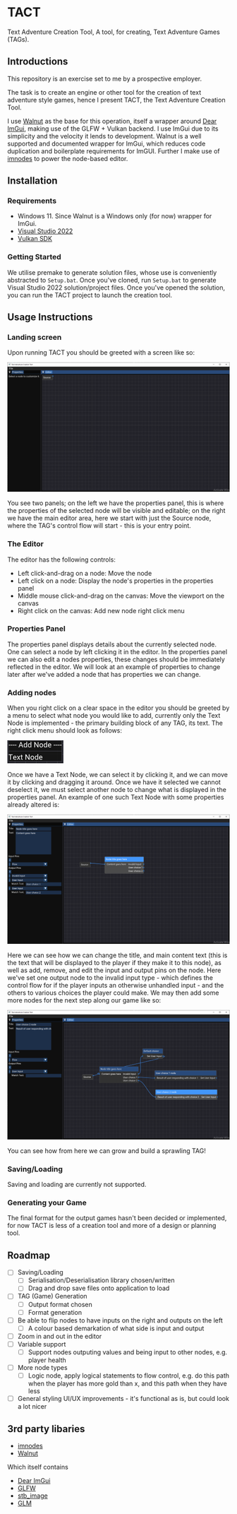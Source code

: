 # TACT
Text Adventure Creation Tool, A tool, for creating, Text Adventure Games (TAGs).

## Introductions
This repository is an exercise set to me by a prospective employer.

The task is to create an engine or other tool for the creation of text adventure style games, hence I present TACT, the Text Adventure Creation Tool.

I use [Walnut](https://github.com/StudioCherno/Walnut) as the base for this operation, itself a wrapper around [Dear ImGui](https://github.com/ocornut/imgui), making use of the GLFW + Vulkan backend. I use ImGui due to its simplicity and the velocity it lends to development. Walnut is a well supported and documented wrapper for ImGui, which reduces code duplication and boilerplate requirements for ImGUI. Further I make use of [imnodes](https://github.com/Nelarius/imnodes) to power the node-based editor.

## Installation

### Requirements
- Windows 11. Since Walnut is a Windows only (for now) wrapper for ImGui.
- [Visual Studio 2022](https://visualstudio.com)
- [Vulkan SDK](https://vulkan.lunarg.com/sdk/home#windows)

### Getting Started
We utilise premake to generate solution files, whose use is conveniently abstracted to `Setup.bat`. Once you've cloned, run `Setup.bat` to generate Visual Studio 2022 solution/project files. Once you've opened the solution, you can run the TACT project to launch the creation tool.

## Usage Instructions

### Landing screen

Upon running TACT you should be greeted with a screen like so:

![LandingPage](img/bootimg.png)

You see two panels; on the left we have the properties panel, this is where the properties of the selected node will be visible and editable; on the right we have the main editor area, here we start with just the Source node, where the TAG's control flow will start - this is your entry point.

### The Editor

The editor has the following controls:
- Left click-and-drag on a node: Move the node
- Left click on a node: Display the node's properties in the properties panel
- Middle mouse click-and-drag on the canvas: Move the viewport on the canvas
- Right click on the canvas: Add new node right click menu

### Properties Panel

The properties panel displays details about the currently selected node. One can select a node by left clicking it in the editor.
In the properties panel we can also edit a nodes properties, these changes should be immediately reflected in the editor. We will look at an example of properties to change later after we've added a node that has properties we can change.

### Adding nodes

When you right click on a clear space in the editor you should be greeted by a menu to select what node you would like to add, currently only the Text Node is implemented - the primary building block of any TAG, its text. The right click menu should look as follows:

![RightClickMenu](img/rightclick.png)

Once we have a Text Node, we can select it by clicking it, and we can move it by clicking and dragging it around. Once we have it selected we cannot deselect it, we must select another node to change what is displayed in the properties panel.
An example of one such Text Node with some properties already altered is:

![PropertiesExample](img/properties.png)

Here we can see how we can change the title, and main content text (this is the text that will be displayed to the player if they make it to this node), as well as add, remove, and edit the input and output pins on the node. Here we've set one output node to the invalid input type - which defines the control flow for if the player inputs an otherwise unhandled input - and the others to various choices the player could make. We may then add some more nodes for the next step along our game like so:

![MoreComplicatedExample](img/flowdemonstration.png)

You can see how from here we can grow and build a sprawling TAG!

### Saving/Loading

Saving and loading are currently not supported.

### Generating your Game

The final format for the output games hasn't been decided or implemented, for now TACT is less of a creation tool and more of a design or planning tool.

## Roadmap

- [ ] Saving/Loading
  - [ ] Serialisation/Deserialisation library chosen/written
  - [ ] Drag and drop save files onto application to load
- [ ] TAG (Game) Generation
  - [ ] Output format chosen
  - [ ] Format generation
- [ ] Be able to flip nodes to have inputs on the right and outputs on the left
  - [ ] A colour based demarkation of what side is input and output
- [ ] Zoom in and out in the editor
- [ ] Variable support
  - [ ] Support nodes outputing values and being input to other nodes, e.g. player health
- [ ] More node types
  - [ ] Logic node, apply logical statements to flow control, e.g. do this path when the player has more gold than x, and this path when they have less
- [ ] General styling UI/UX improvements - it's functional as is, but could look a lot nicer

## 3rd party libaries
- [imnodes](https://github.com/Nelarius/imnodes)
- [Walnut](https://github.com/StudioCherno/Walnut)

Which itself contains

- [Dear ImGui](https://github.com/ocornut/imgui)
- [GLFW](https://github.com/glfw/glfw)
- [stb_image](https://github.com/nothings/stb)
- [GLM](https://github.com/g-truc/glm)
